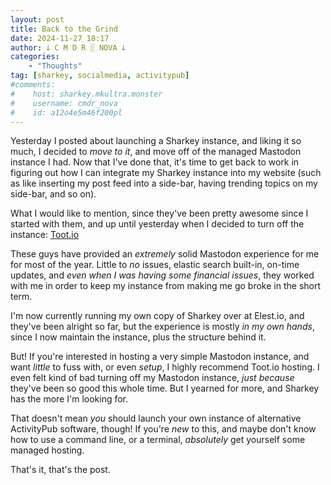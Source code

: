 ```yaml
---
layout: post
title: Back to the Grind
date: 2024-11-27 18:17
author: 𐕣 C M D R ░ NOVA 𐕣
categories:
    - "Thoughts"
tag: [sharkey, socialmedia, activitypub]
#comments:
#    host: sharkey.mkultra.monster
#    username: cmdr_nova
#    id: a12o4e5m46f200pl
---
```

Yesterday I posted about launching a Sharkey instance, and liking it so much, I decided to *move to it*, and move off of the managed Mastodon instance I had. Now that I've done that, it's time to get back to work in figuring out how I can integrate my Sharkey instance into my website (such as like inserting my post feed into a side-bar, having trending topics on my side-bar, and so on).

What I would like to mention, since they've been pretty awesome since I started with them, and up until yesterday when I decided to turn off the instance: <a href="https://toot.io/mastodon_hosting.html" target="_blank">Toot.io</a>

These guys have provided an *extremely* solid Mastodon experience for me for most of the year. Little to *no* issues, elastic search built-in, on-time updates, and *even when I was having some financial issues*, they worked with me in order to keep my instance from making me go broke in the short term.

I'm now currently running my own copy of Sharkey over at Elest.io, and they've been alright so far, but the experience is mostly *in my own hands*, since I now maintain the instance, plus the structure behind it.

But! If you're interested in hosting a very simple Mastodon instance, and want *little* to fuss with, or even *setup*, I highly recommend Toot.io hosting. I even felt kind of bad turning off my Mastodon instance, *just because* they've been so good this whole time. But I yearned for more, and Sharkey has the more I'm looking for.

That doesn't mean *you* should launch your own instance of alternative ActivityPub software, though! If you're *new* to this, and maybe don't know how to use a command line, or a terminal, *absolutely* get yourself some managed hosting.

That's it, that's the post.